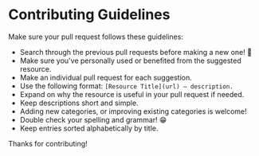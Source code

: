 # Contributing Guidelines

Make sure your pull request follows these guidelines:

- Search through the previous pull requests before making a new one! 🙏
- Make sure you've personally used or benefited from the suggested resource.
- Make an individual pull request for each suggestion.
- Use the following format: `[Resource Title](url) — description.`
- Expand on why the resource is useful in your pull request if needed.
- Keep descriptions short and simple.
- Adding new categories, or improving existing categories is welcome!
- Double check your spelling and grammar! 😁
- Keep entries sorted alphabetically by title.

Thanks for contributing!
